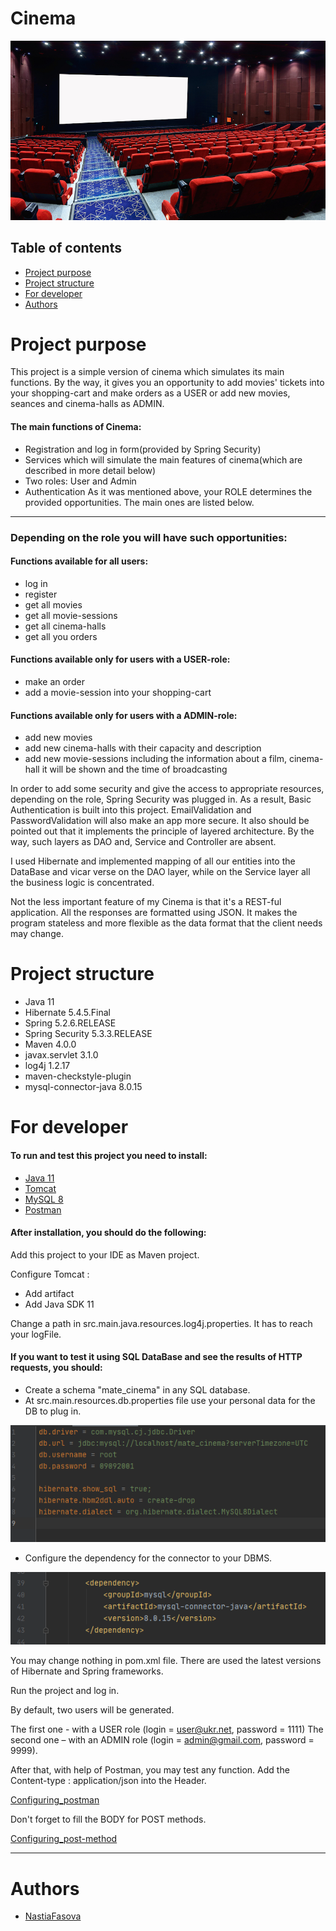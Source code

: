 # Cinema

![Cinema](/images/cinema.jpg)

## Table of contents
* [Project purpose](#purpose)
* [Project structure](#structure)
* [For developer](#for_developer)
* [Authors](#authors)

# <a name="purpose"></a>Project purpose
This project is a simple version of cinema which simulates its main functions.
By the way, it gives you an opportunity to add movies' tickets into your shopping-cart
and make orders as a USER or add new movies, seances and cinema-halls as ADMIN.
#### The main functions of Cinema:

* Registration and log in form(provided by Spring Security)
* Services which will simulate the main features of cinema(which are described in more detail below)
* Two roles: User and Admin
* Authentication
As it was mentioned above, your ROLE determines the provided opportunities.
The main ones are listed below.
<hr>

### Depending on the role you will have such opportunities:

#### Functions available for all users:
* log in
* register
* get all movies
* get all movie-sessions
* get all cinema-halls
* get all you orders

#### Functions available only for users with a USER-role:

* make an order
* add a movie-session into your shopping-cart

#### Functions available only for users with a ADMIN-role:

* add new movies 
* add new cinema-halls with their capacity and description
* add new movie-sessions including the information about a film, cinema-hall 
it will be shown and the time of broadcasting


In order to add some security and give the access to appropriate resources,
depending on the role,
Spring Security was plugged in. As a result, Basic Authentication is built into this project.
EmailValidation and PasswordValidation will also make an app more secure.
It also should be pointed out that it implements the principle of layered architecture.
By the way, such layers as DAO and, Service and Controller are absent.

I used Hibernate and implemented mapping of all our entities into the DataBase and vicar verse on the DAO layer,
while on the Service layer all the business logic is concentrated.

Not the less important feature of my Cinema is that it's a REST-ful application.
All the responses are formatted using JSON. It makes the program stateless and more flexible as
the data format that the client needs may change.

# <a name="structure"></a>Project structure

* Java 11
* Hibernate 5.4.5.Final
* Spring 5.2.6.RELEASE
* Spring Security 5.3.3.RELEASE
* Maven 4.0.0
* javax.servlet 3.1.0
* log4j 1.2.17
* maven-checkstyle-plugin
* mysql-connector-java 8.0.15

# <a name="for_developer"></a>For developer
#### To run and test this project you need to install:

* [Java 11](https://www.oracle.com/java/technologies/javase-jdk11-downloads.html)
* [Tomcat](https://tomcat.apache.org/download-90.cgi)
* [MySQL 8 ](https://www.mysql.com/downloads/)
* [Postman](https://www.postman.com/downloads/)

#### After installation, you should do the following:

Add this project to your IDE as Maven project.

Configure Tomcat : 
* Add artifact
* Add Java SDK 11

Change a path in src.main.java.resources.log4j.properties. It has to reach your logFile.

#### If you want to test it using SQL DataBase and see the results of HTTP requests, you should:  

* Create a schema "mate_cinema" in any SQL database.
* At src.main.resources.db.properties file use your personal data for the DB to plug in.

![Configure_db](/images/configure_db.png)

* Configure the dependency for the connector to your DBMS.

![Configuring_pom](/images/my_sql.png)

You may change nothing in pom.xml file. There are used the latest versions 
of Hibernate and Spring frameworks.

Run the project and log in.

By default, two users will be generated.
 
The first one - with a USER role (login = user@ukr.net, password = 1111) 
The second one – with an ADMIN role (login = admin@gmail.com, password = 9999). 

After that, with help of Postman, you may test any function.
Add the Content-type : application/json into the Header.

[Configuring_postman](/images/configure_postman.png)

Don't forget to fill the BODY for POST methods.

[Configuring_post-method](/images/configure_post-method.png)
<hr>

# <a name="authors"></a>Authors
* [NastiaFasova](https://github.com/NastiaFasova) 
